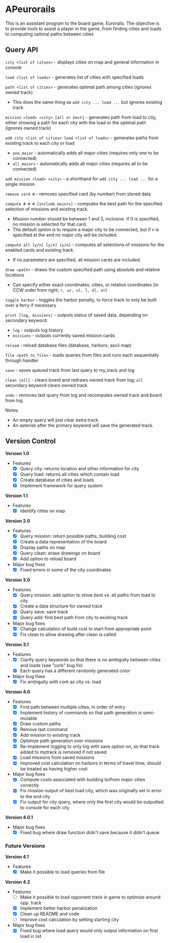# APeurorails

This is an assistant program to the board game, Eurorails. The objective is to provide tools to assist a player in the game, from finding cities and loads to computing optimal paths between cities

## Query API
`city <list of cities>` - displays cities on map and general information in console

`load <list of loads>` - generates list of cities with specified loads

`path <list of cities>` - generates optimal path among cities (ignores owned track)
- This does the same thing as `add city ... load ...` but ignores existing track

`mission <load> <city> [all or best]` - generates path from load to city, either showing a path for each city with the load or the optimal path (ignores owned track)

`add city <list of cities> load <list of loads>` - generates paths from existing track to each city or load
- `one_major` - automatically adds all major cities (requires only one to be connected)
- `all_majors` - automatically adds all major cities (requires all to be connected)

`add mission <load> <city>` - a shorthand for `add city ... load ...` for a single mission

`remove card #` - removes specified card (by number) from stored data

`compute # # # [include_majors]` - computes the best path for the specified selection of missions and existing track.
- Mission number should be between 1 and 3, inclusive. If 0 is specified, no mission is selected for that card.
- The default option is to require a major city to be connected, but if `n` is specified at the end no major city will be included.

`compute all [y/n] [y/n] [y/n]` - computes all selections of missions for the enabled cards and existing track.
- If no parameters are specified, all mission cards are included.

`draw <path>` - draws the custom specified path using absolute and relative locations
- Can specify either exact coordinates, cities, or relative coordinates (in CCW order from right, `r, ur, ul, l, dl, dr`)

`toggle harbor` - toggles the harbor penalty, to force track to only be built over a ferry if necessary

`print [log, missions]` - outputs status of saved data, depending on secondary keyword:
- `log` - outputs log history
- `missions` - outputs currently saved mission cards

`reload` - reload database files (database, harbors, ascii map)

`file <path_to_file>` - loads queries from files and runs each sequentially through handler

`save` - saves queued track from last query to my_track and log

`clean [all]` - clears board and redraws owned track from log; `all` secondary keyword clears owned track

`undo` - removes last query from log and recomputes owned track and board from log

Notes:
- An empty query will just clear extra track.
- An asterisk after the primary keyword will save the generated track.


## Version Control

**Version 1.0**
- Features
  - [x] Query city: returns location and other information for city
  - [x] Query load: returns all cities which contain load
  - [x] Create database of cities and loads
  - [x] Implement framework for query system

**Version 1.1**
- Features
  - [x] Identify cities on map

**Version 2.0**
- Features
  - [x] Query mission: return possible paths, building cost
  - [x] Create a data representation of the board
  - [x] Display paths on map
  - [x] Query clean: erase drawings on board
  - [x] Add option to reload board
- Major bug fixes
  - [x] Fixed errors in some of the city coordinates

**Version 3.0**
- Features
  - [x] Query mission: add option to show best vs. all paths from load to city
  - [x] Create a data structure for owned track
  - [x] Query save: save track
  - [x] Query add: find best path from city to existing track
- Major bug fixes
  - [x] Change calculation of build cost to start from appropriate point
  - [x] Fix clean to allow drawing after clean is called

**Version 3.1**
- Features
  - [x] Clarify query keywords so that there is no ambiguity between cities and loads (see "cork" bug fix)
  - [x] Each query has a different randomly generated color
- Major bug fixes
  - [x] Fix ambiguity with cork as city vs. load

**Version 4.0**
- Features
  - [x] Find path between multiple cities, in order of entry
  - [x] Implement history of commands so that path generation is semi-mutable
  - [x] Draw custom paths
  - [x] Remove last command
  - [x] Add mission to existing track
  - [x] Optimize path generation over missions
  - [x] Re-implement logging to only log with save option on, so that track added to mytrack is removed if not saved
  - [x] Load missions from saved missions
  - [x] Improved cost calculation on harbors in terms of travel time; should be treated as having higher cost
- Major bug fixes
  - [x] Compute costs associated with building to/from major cities correctly
  - [x] Fix mission output of best load city, which was originally set in error to the end city
  - [x] Fix output for city query, where only the first city would be outputted to console for each city

**Version 4.0.1**
- Major bug fixes
  - [x] Fixed bug where draw function didn't save because it didn't queue

### Future Versions

**Version 4.1**
- Features
  - [x] Make it possible to load queries from file

**Version 4.2**
- Features
  - [ ] Make it possible to load opponent track in game to optimize around opp. track
  - [x] Implement better harbor penalization
  - [x] Clean up README and code
  - [ ] Improve cost calculation by setting starting city
- Major bug fixes
  - [x] Fixed bug where load query would only output information on first load in list